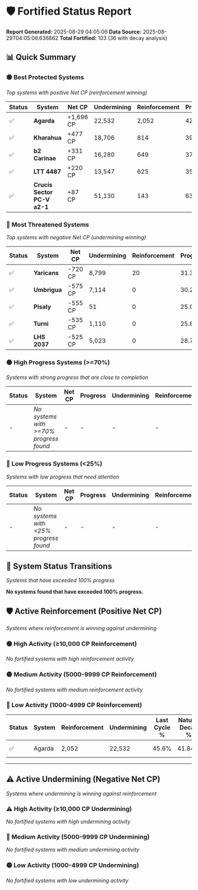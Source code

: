 # 🛡️ Fortified Status Report

**Report Generated:** 2025-08-29 04:05:06
**Data Source:** 2025-08-29T04:05:06.636862
**Total Fortified:** 103 (36 with decay analysis)

## 📊 Quick Summary

### 🟢 **Best Protected Systems**
*Top systems with positive Net CP (reinforcement winning)*

| Status | System | Net CP | Undermining | Reinforcement | Progress |
|--------|--------|--------|-------------|---------------|----------|
| ✅ | **Agarda** | +1,696 CP | 22,532 | 2,052 | 42.1% |
| ✅ | **Kharahua** | +477 CP | 18,706 | 814 | 39.1% |
| ✅ | **b2 Carinae** | +331 CP | 16,280 | 649 | 37.3% |
| ✅ | **LTT 4487** | +220 CP | 13,547 | 625 | 35.2% |
| ✅ | **Crucis Sector PC-V a2-1** | +87 CP | 51,130 | 143 | 63.2% |

### 🔴 **Most Threatened Systems**
*Top systems with negative Net CP (undermining winning)*

| Status | System | Net CP | Undermining | Reinforcement | Progress |
|--------|--------|--------|-------------|---------------|----------|
| ✅ | **Yaricans** | -720 CP | 8,799 | 20 | 31.3% |
| ✅ | **Umbrigua** | -575 CP | 7,114 | 0 | 30.2% |
| ✅ | **Pisaly** | -555 CP | 51 | 0 | 25.0% |
| ✅ | **Turni** | -535 CP | 1,110 | 0 | 25.8% |
| ✅ | **LHS 2037** | -525 CP | 5,023 | 0 | 28.7% |

### 🟢 **High Progress Systems (>=70%)**
*Systems with strong progress that are close to completion*

| Status | System | Net CP | Progress | Undermining | Reinforcement |
|--------|--------|--------|----------|-------------|---------------|
| - | *No systems with >=70% progress found* | - | - | - | - |

### 🔴 **Low Progress Systems (<25%)**
*Systems with low progress that need attention*

| Status | System | Net CP | Progress | Undermining | Reinforcement |
|--------|--------|--------|----------|-------------|---------------|
| - | *No systems with <25% progress found* | - | - | - | - |
## 🔄 System Status Transitions
*Systems that have exceeded 100% progress*

**No systems found that have exceeded 100% progress.**

## 🛡️ Active Reinforcement (Positive Net CP)
*Systems where reinforcement is winning against undermining*

### 🟢 High Activity (≥10,000 CP Reinforcement)

*No fortified systems with high reinforcement activity*

### 🟡 Medium Activity (5000-9999 CP Reinforcement)

*No fortified systems with medium reinforcement activity*

### 🔴 Low Activity (1000-4999 CP Reinforcement)

| Status | System | Reinforcement | Undermining | Last Cycle % | Natural Decay % | Current Progress % | Current CP | Net CP | Activity |
|--------|--------|---------------|-------------|--------------|-----------------|-------------------|------------|--------|----------|
| ✅ | Agarda | 2,052 | 22,532 | 45.6% | 41.84% | 42.1% | 273,650 | +1,696 | 🔵 Low Reinforcement |


---

## ⚠️ Active Undermining (Negative Net CP)
*Systems where undermining is winning against reinforcement*

### ⚠️ High Activity (≥10,000 CP Undermining)

*No fortified systems with high undermining activity*

### 🔶 Medium Activity (5000-9999 CP Undermining)

*No fortified systems with medium undermining activity*

### 🟡 Low Activity (1000-4999 CP Undermining)

*No fortified systems with low undermining activity*

